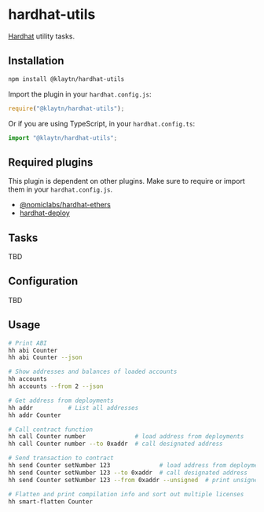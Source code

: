 # hardhat-utils

[Hardhat](https://hardhat.org) utility tasks.

## Installation

```bash
npm install @klaytn/hardhat-utils
```

Import the plugin in your `hardhat.config.js`:

```js
require("@klaytn/hardhat-utils");
```

Or if you are using TypeScript, in your `hardhat.config.ts`:

```ts
import "@klaytn/hardhat-utils";
```

## Required plugins

This plugin is dependent on other plugins. Make sure to require or import them in your `hardhat.config.js`.

- [@nomiclabs/hardhat-ethers](https://www.npmjs.com/package/@nomiclabs/hardhat-ethers)
- [hardhat-deploy](https://www.npmjs.com/package/hardhat-deploy)

## Tasks

TBD

## Configuration

TBD

## Usage

```sh
# Print ABI
hh abi Counter
hh abi Counter --json

# Show addresses and balances of loaded accounts
hh accounts
hh accounts --from 2 --json

# Get address from deployments
hh addr          # List all addresses
hh addr Counter

# Call contract function
hh call Counter number              # load address from deployments
hh call Counter number --to 0xaddr  # call designated address

# Send transaction to contract
hh send Counter setNumber 123              # load address from deployments
hh send Counter setNumber 123 --to 0xaddr  # call designated address
hh send Counter setNumber 123 --from 0xaddr --unsigned  # print unsigned tx

# Flatten and print compilation info and sort out multiple licenses
hh smart-flatten Counter
```
